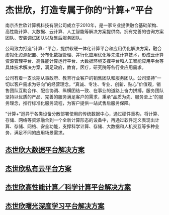 

# 杰世欣，打造专属于你的“计算+”平台


南京杰世欣计算机科技有限公司成立于2010年，是一家专业提供融合基础架构、高性能计算、大数据、云计算、人工智能等解决方案提供商，拥有完善的咨询方案团队、安装调试团队以及售后服务团队。

公司致力打造“计算+”平台，提供软硬一体化计算平台和应用优化解决方案，融合虚拟化资源配置、分布化数据管理、并行化应用优化等先进计算技术，形成云计算资源管理平台、高性能计算运行平台、大数据环境支撑平台和人工智能应用平台等具体技术解决方案，满足政府，教育，医疗，研究院等各行业应用需求。

公司有着一支长期从事政府、教育行业客户的销售团队和服务团队。公司坚持“一切以客户需求为导向”的经营理念。“真诚、专注、专业、创新、贴心”价值观，销售团队互助合作、配合协调、纵横团结一致、在事业的道路上奋力拼搏，服务团队坚持以优质的产品、完善的服务满足客户的需求，秉承“品质为先、服务至上”的服务理念，推行标准化服务流程，为客户提供一站式售后服务保障。


“计算+”迥异于各类设备分散部署使用的传统数据中心，通过硬件重构，将计算、存储、网络等资源融合到一个全新计算形态的设备中，再通过软件定义表现出计算、存储、网络、安全功能，支撑科学计算、存储、大数据和人机交互等多种业务，满足不同的应用场景需求。


## [杰世欣大数据平台解决方案](BigData.md)


## [杰世欣私有云平台方案](Cloud.md)


## [杰世欣高性能计算／科学计算平台解决方案](HPC.md)


## [杰世欣曙光深度学习平台解决方案](DL.md)